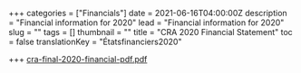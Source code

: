+++
categories = ["Financials"]
date = 2021-06-16T04:00:00Z
description = "Financial information for 2020"
lead = "Financial information for 2020"
slug = ""
tags = []
thumbnail = ""
title = "CRA 2020 Financial Statement"
toc = false
translationKey = "Étatsfinanciers2020"

+++
[cra-final-2020-financial-pdf.pdf](/img/cra-final-2020-financial-pdf.pdf "cra-final-2020-financial-pdf.pdf")